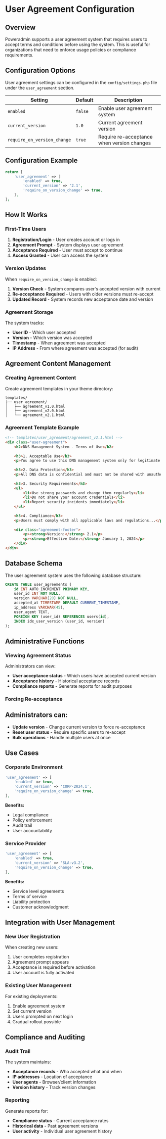 # User Agreement Configuration

## Overview

Poweradmin supports a user agreement system that requires users to accept terms and conditions before using the system. This is useful for organizations that need to enforce usage policies or compliance requirements.

## Configuration Options

User agreement settings can be configured in the `config/settings.php` file under the `user_agreement` section.

| Setting | Default | Description |
|---------|---------|-------------|
| `enabled` | `false` | Enable user agreement system |
| `current_version` | `1.0` | Current agreement version |
| `require_on_version_change` | `true` | Require re-acceptance when version changes |

## Configuration Example

```php
return [
    'user_agreement' => [
        'enabled' => true,
        'current_version' => '2.1',
        'require_on_version_change' => true,
    ],
];
```

## How It Works

### First-Time Users

1. **Registration/Login** - User creates account or logs in
2. **Agreement Prompt** - System displays user agreement
3. **Acceptance Required** - User must accept to continue
4. **Access Granted** - User can access the system

### Version Updates

When `require_on_version_change` is enabled:

1. **Version Check** - System compares user's accepted version with current
2. **Re-acceptance Required** - Users with older versions must re-accept
3. **Updated Record** - System records new acceptance date and version

### Agreement Storage

The system tracks:

- **User ID** - Which user accepted
- **Version** - Which version was accepted
- **Timestamp** - When agreement was accepted
- **IP Address** - From where agreement was accepted (for audit)

## Agreement Content Management

### Creating Agreement Content

Create agreement templates in your theme directory:

```
templates/
├── user_agreement/
│   ├── agreement_v1.0.html
│   ├── agreement_v2.0.html
│   └── agreement_v2.1.html
```

### Agreement Template Example

```html
<!-- templates/user_agreement/agreement_v2.1.html -->
<div class="user-agreement">
    <h2>DNS Management System - Terms of Use</h2>
    
    <h3>1. Acceptable Use</h3>
    <p>You agree to use this DNS management system only for legitimate business purposes...</p>
    
    <h3>2. Data Protection</h3>
    <p>All DNS data is confidential and must not be shared with unauthorized parties...</p>
    
    <h3>3. Security Requirements</h3>
    <ul>
        <li>Use strong passwords and change them regularly</li>
        <li>Do not share your account credentials</li>
        <li>Report security incidents immediately</li>
    </ul>
    
    <h3>4. Compliance</h3>
    <p>Users must comply with all applicable laws and regulations...</p>
    
    <div class="agreement-footer">
        <p><strong>Version:</strong> 2.1</p>
        <p><strong>Effective Date:</strong> January 1, 2024</p>
    </div>
</div>
```

## Database Schema

The user agreement system uses the following database structure:

```sql
CREATE TABLE user_agreements (
    id INT AUTO_INCREMENT PRIMARY KEY,
    user_id INT NOT NULL,
    version VARCHAR(20) NOT NULL,
    accepted_at TIMESTAMP DEFAULT CURRENT_TIMESTAMP,
    ip_address VARCHAR(45),
    user_agent TEXT,
    FOREIGN KEY (user_id) REFERENCES users(id),
    INDEX idx_user_version (user_id, version)
);
```

## Administrative Functions

### Viewing Agreement Status

Administrators can view:

- **User acceptance status** - Which users have accepted current version
- **Acceptance history** - Historical acceptance records
- **Compliance reports** - Generate reports for audit purposes

### Forcing Re-acceptance

Administrators can:
- 
- **Update version** - Change current version to force re-acceptance
- **Reset user status** - Require specific users to re-accept
- **Bulk operations** - Handle multiple users at once

## Use Cases

### Corporate Environment

```php
'user_agreement' => [
    'enabled' => true,
    'current_version' => 'CORP-2024.1',
    'require_on_version_change' => true,
],
```

**Benefits:**

- Legal compliance
- Policy enforcement
- Audit trail
- User accountability

### Service Provider

```php
'user_agreement' => [
    'enabled' => true,
    'current_version' => 'SLA-v3.2',
    'require_on_version_change' => true,
],
```

**Benefits:**

- Service level agreements
- Terms of service
- Liability protection
- Customer acknowledgment

## Integration with User Management

### New User Registration

When creating new users:

1. User completes registration
2. Agreement prompt appears
3. Acceptance is required before activation
4. User account is fully activated

### Existing User Management

For existing deployments:

1. Enable agreement system
2. Set current version
3. Users prompted on next login
4. Gradual rollout possible

## Compliance and Auditing

### Audit Trail

The system maintains:

- **Acceptance records** - Who accepted what and when
- **IP addresses** - Location of acceptance
- **User agents** - Browser/client information
- **Version history** - Track version changes

### Reporting

Generate reports for:

- **Compliance status** - Current acceptance rates
- **Historical data** - Past agreement versions
- **User activity** - Individual user agreement history
